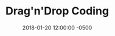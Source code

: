 ---
layout: none
date:   2018-01-20 12:00:00 -0500
categories: project
title:  "Drag'n'Drop Coding"
subtitle:
description:

url: "https://www.dragndropcoding.com"

buttons:
  - message: Visit the Website!
    url: "https://www.dragndropcoding.com"

image: "DNDC-BG.png"

base-color:
---